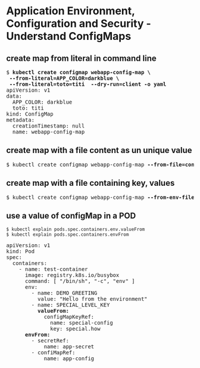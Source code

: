 # Application Environment, Configuration and Security - Understand ConfigMaps

## create map from literal in command line

<pre>
$ <b>kubectl create configmap webapp-config-map \
 --from-literal=APP_COLOR=darkblue \
 --from-literal=toto=titi  --dry-run=client -o yaml</b>
apiVersion: v1
data:
  APP_COLOR: darkblue
  toto: titi
kind: ConfigMap
metadata:
  creationTimestamp: null
  name: webapp-config-map
</pre>

## create map with a file content as un unique value

<pre>
$ kubectl create configmap webapp-config-map <b>--from-file=configure-pod-container/configmap/game.properties</b>
</pre>

## create map with a file containing key, values

<pre>
$ kubectl create configmap webapp-config-map <b>--from-env-file=configure-pod-container/configmap/game-env-file.properties</b>
</pre>

## use a value of configMap in a POD

```
$ kubectl explain pods.spec.containers.env.valueFrom
$ kubectl explain pods.spec.containers.envFrom
```

<pre>
apiVersion: v1
kind: Pod
spec:
  containers:
    - name: test-container
      image: registry.k8s.io/busybox
      command: [ "/bin/sh", "-c", "env" ]
      env:
        - name: DEMO_GREETING
          value: "Hello from the environment"
        - name: SPECIAL_LEVEL_KEY
          <b>valueFrom:</b>
            configMapKeyRef:
              name: special-config
              key: special.how
      <b>envFrom:</b>
        - secretRef:
            name: app-secret
        - confiMapRef:
            name: app-config              
</pre>
